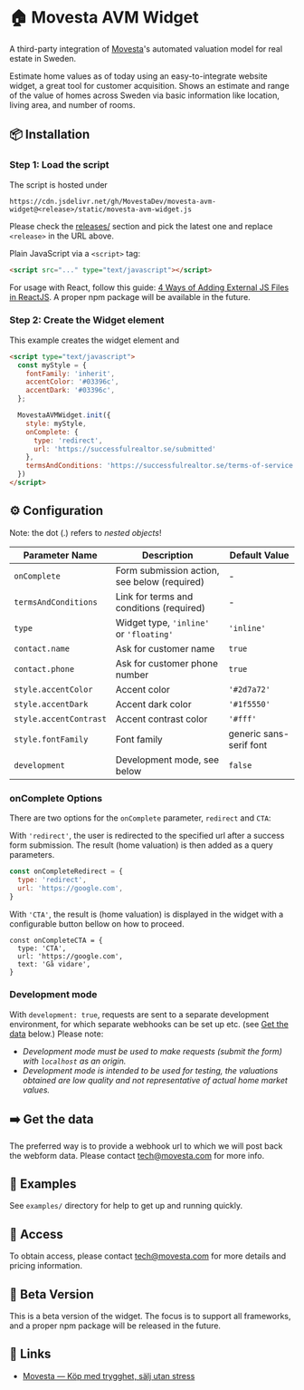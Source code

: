 # 🏠 Movesta AVM Widget

A third-party integration of [Movesta](https://www.movesta.se)'s automated valuation model for real estate in Sweden. 

Estimate home values as of today using an easy-to-integrate website widget, a great tool for customer acquisition. Shows an estimate and range of the value of homes across Sweden via basic information like location, living area, and number of rooms.

## 📦 Installation

### Step 1: Load the script

The script is hosted under
```
https://cdn.jsdelivr.net/gh/MovestaDev/movesta-avm-widget@<release>/static/movesta-avm-widget.js
```

Please check the [releases/](Releases) section and pick the latest one and replace `<release>` in the URL above.

Plain JavaScript via a `<script>` tag:

```html
<script src="..." type="text/javascript"></script>
```

For usage with React, follow this guide: [4 Ways of Adding External JS Files in ReactJS](https://betterprogramming.pub/4-ways-of-adding-external-js-files-in-reactjs-823f85de3668). A proper npm package will be available in the future.

### Step 2: Create the Widget element

This example creates the widget element and 
```html
<script type="text/javascript">
  const myStyle = {
    fontFamily: 'inherit',
    accentColor: '#03396c',
    accentDark: '#03396c',
  };

  MovestaAVMWidget.init({
    style: myStyle,
    onComplete: {
      type: 'redirect',
      url: 'https://successfulrealtor.se/submitted'
    },
    termsAndConditions: 'https://successfulrealtor.se/terms-of-service'
  })
</script>
```

## ⚙️ Configuration

Note: the dot (.) refers to _nested objects_!

| Parameter Name         | Description                                  | Default Value                   |
|------------------------|----------------------------------------------|---------------------------------|
| `onComplete`           | Form submission action, see below (required) | -                               |
| `termsAndConditions`   | Link for terms and conditions (required)     | -                               |
| `type`                 | Widget type, `'inline'` or `'floating'`      | `'inline'`                      |
| `contact.name`         | Ask for customer name                        | `true`                          |
| `contact.phone`        | Ask for customer phone number                | `true`                          |
| `style.accentColor`    | Accent color                                 | `'#2d7a72'`                     |
| `style.accentDark`     | Accent dark color                            | `'#1f5550'`                     |
| `style.accentContrast` | Accent contrast color                        | `'#fff'`                        |
| `style.fontFamily`     | Font family                                  | generic sans-serif font         |
| `development`          | Development mode, see below                  | `false`                         |  

### onComplete Options

There are two options for the `onComplete` parameter, `redirect` and `CTA`:

With `'redirect'`, the user is redirected to the specified url after a success form submission. 
The result (home valuation) is then added as a query parameters. 
```javascript
const onCompleteRedirect = {
  type: 'redirect',
  url: 'https://google.com',
}
```

With `'CTA'`, the result is (home valuation) is displayed in the widget with a configurable button bellow on how to proceed.
```
const onCompleteCTA = {
  type: 'CTA',
  url: 'https://google.com',
  text: 'Gå vidare',
}
```
### Development mode
With `development: true`, requests are sent to a separate development environment, for which separate webhooks can be set up etc. (see [Get the data](#➡️-get-the-data) below.) Please note:
- *Development mode must be used to make requests (submit the form) with `localhost` as an origin.*
- *Development mode is intended to be used for testing, the valuations obtained are low quality and not representative of actual home market values.*


## ➡️ Get the data

The preferred way is to provide a webhook url to which we will post back the webform data. Please contact tech@movesta.com for more info.

## 🏁 Examples

See `examples/` directory for help to get up and running quickly.

## 🔑 Access

To obtain access, please contact tech@movesta.com for more details and pricing information.

## 🚧 Beta Version

This is a beta version of the widget. The focus is to support all frameworks, and a proper npm package will be released in the future.

## 🔗 Links

- [Movesta — Köp med trygghet, sälj utan stress](https://www.movesta.se)
